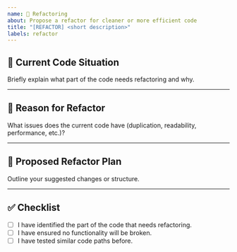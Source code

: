 ```yaml
---
name: 🧰 Refactoring
about: Propose a refactor for cleaner or more efficient code
title: "[REFACTOR] <short description>"
labels: refactor
---
```


## 🧩 Current Code Situation

Briefly explain what part of the code needs refactoring and why.

---

## 🧠 Reason for Refactor

What issues does the current code have (duplication, readability, performance, etc.)?

---

## 🚧 Proposed Refactor Plan

Outline your suggested changes or structure.

---

## ✅ Checklist

- [ ] I have identified the part of the code that needs refactoring.
- [ ] I have ensured no functionality will be broken.
- [ ] I have tested similar code paths before.
